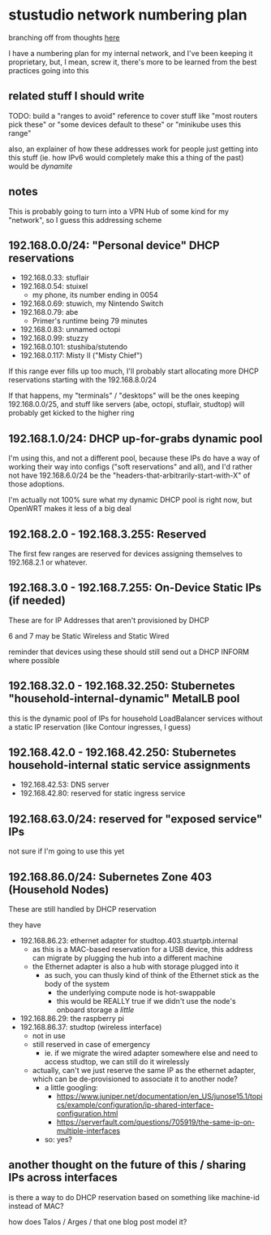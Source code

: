 # stustudio network numbering plan

branching off from thoughts [here](b9a55188-647f-4cd0-ab69-6df7e25ccb24.md)

I have a numbering plan for my internal network, and I've been keeping it proprietary, but, I mean, screw it, there's more to be learned from the best practices going into this

## related stuff I should write

TODO: build a "ranges to avoid" reference to cover stuff like "most routers pick these" or "some devices default to these" or "minikube uses this range"

also, an explainer of how these addresses work for people just getting into this stuff (ie. how IPv6 would completely make this a thing of the past) would be *dynamite*

## notes

This is probably going to turn into a VPN Hub of some kind for my "network", so I guess this addressing scheme

## 192.168.0.0/24: "Personal device" DHCP reservations

- 192.168.0.33: stuflair
- 192.168.0.54: stuixel
  - my phone, its number ending in 0054
- 192.168.0.69: stuwich, my Nintendo Switch
- 192.168.0.79: abe
  - Primer's runtime being 79 minutes
- 192.168.0.83: unnamed octopi
- 192.168.0.99: stuzzy
- 192.168.0.101: stushiba/stutendo
- 192.168.0.117: Misty II ("Misty Chief")

If this range ever fills up too much, I'll probably start allocating more DHCP reservations starting with the 192.168.8.0/24

If that happens, my "terminals" / "desktops" will be the ones keeping 192.168.0.0/25, and stuff like servers (abe, octopi, stuflair, studtop) will probably get kicked to the higher ring

## 192.168.1.0/24: DHCP up-for-grabs dynamic pool

I'm using this, and not a different pool, because these IPs do have a way of working their way into configs ("soft reservations" and all), and I'd rather not have 192.168.6.0/24 be the "headers-that-arbitrarily-start-with-X" of those adoptions.

I'm actually not 100% sure what my dynamic DHCP pool is right now, but OpenWRT makes it less of a big deal

## 192.168.2.0 - 192.168.3.255: Reserved

The first few ranges are reserved for devices assigning themselves to 192.168.2.1 or whatever.

## 192.168.3.0 - 192.168.7.255: On-Device Static IPs (if needed)

These are for IP Addresses that aren't provisioned by DHCP

6 and 7 may be Static Wireless and Static Wired

reminder that devices using these should still send out a DHCP INFORM where possible

## 192.168.32.0 - 192.168.32.250: Stubernetes "household-internal-dynamic" MetalLB pool

this is the dynamic pool of IPs for household LoadBalancer services without a static IP reservation (like Contour ingresses, I guess)

## 192.168.42.0 - 192.168.42.250: Stubernetes household-internal static service assignments

- 192.168.42.53: DNS server
- 192.168.42.80: reserved for static ingress service

## 192.168.63.0/24: reserved for "exposed service" IPs

not sure if I'm going to use this yet

## 192.168.86.0/24: Subernetes Zone 403 (Household Nodes)

These are still handled by DHCP reservation

they have

- 192.168.86.23: ethernet adapter for studtop.403.stuartpb.internal
  - as this is a MAC-based reservation for a USB device, this address can migrate by plugging the hub into a different machine
  - the Ethernet adapter is also a hub with storage plugged into it
    - as such, you can thusly kind of think of the Ethernet stick as the body of the system
      -  the underlying compute node is hot-swappable
        - this would be REALLY true if we didn't use the node's onboard storage a *little*
- 192.168.86.29: the raspberry pi
- 192.168.86.37: studtop (wireless interface)
  - not in use
  - still reserved in case of emergency
    - ie. if we migrate the wired adapter somewhere else and need to access studtop, we can still do it wirelessly
  - actually, can't we just reserve the same IP as the ethernet adapter, which can be de-provisioned to associate it to another node?
    - a little googling:
      - https://www.juniper.net/documentation/en_US/junose15.1/topics/example/configuration/ip-shared-interface-configuration.html
      - https://serverfault.com/questions/705919/the-same-ip-on-multiple-interfaces
    - so: yes?

## another thought on the future of this / sharing IPs across interfaces

is there a way to do DHCP reservation based on something like machine-id instead of MAC?

how does Talos / Arges / that one blog post model it?
